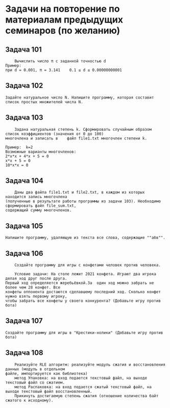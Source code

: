 # Задачи на повторение по материалам предыдущих семинаров (по желанию)

## Задача 101

        Вычислить число π c заданной точностью d
    Пример:
    при d = 0.001, π = 3.141    0.1 ≤ d ≤ 0.00000000001

## Задача 102

    Задайте натуральное число N. Напишите программу, которая составит список простых множителей числа N.

## Задача 103

        Задана натуральная степень k. Сформировать случайным образом список коэффициентов (значения от 0 до 100)
    многочлена и записать в    файл file1.txt многочлен степени k.

    Пример:  k=2
    Возможные варианты многочленов:
    2*x*x + 4*x + 5 = 0
    x*x + 5 = 0
    10*x*x = 0

## Задача 104

        Даны два файла file1.txt и file2.txt, в каждом из которых находится запись многочлена
    (полученные в результате работы программы из задачи 103). Необходимо сформировать файл file_sum.txt,
    содержащий сумму многочленов.

## Задача 105

    Напишите программу, удаляющую из текста все слова, содержащие ""абв"".

## Задача 106

        Создайте программу для игры с конфетами человек против человека.

        Условие задачи: На столе лежит 2021 конфета. Играют два игрока делая ход друг после друга.
    Первый ход определяется жеребьёвкой.За  один ход можно забрать не более чем 28 конфет. Все
    конфеты оппонента достаются сделавшему последний ход. Сколько конфет нужно взять первому игроку,
    чтобы забрать все конфеты у своего конкурента? (Добавьте игру против бота)

## Задача 107

    Создайте программу для игры в "Крестики-нолики" (Добавьте игру против бота)

## Задача 108

        Реализуйте RLE алгоритм: реализуйте модуль сжатия и восстановления данных (модуль в отдельном
    файле, импортируется как библиотека)
        метод Упаковка: на вход подается текстовый файл, на выходе текстовый файл со сжатием.
        метод Распаковка: на вход подается сжатый текстовый файл, на выходе текстовый файл восстановленный.
        Прикинуть достигаемую степень сжатия (отношение количества байт сжатого к исходному).
